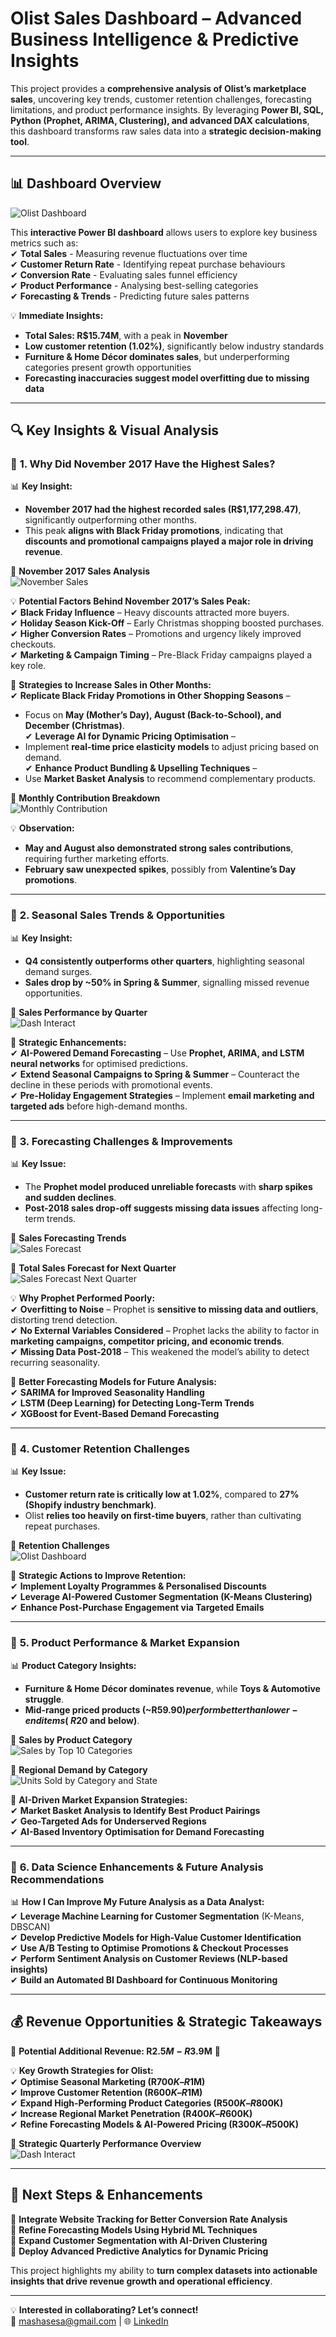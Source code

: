 # **Olist Sales Dashboard – Advanced Business Intelligence & Predictive Insights**  

This project provides a **comprehensive analysis of Olist’s marketplace sales**, uncovering key trends, customer retention challenges, forecasting limitations, and product performance insights. By leveraging **Power BI, SQL, Python (Prophet, ARIMA, Clustering), and advanced DAX calculations**, this dashboard transforms raw sales data into a **strategic decision-making tool**.  

---

## 📊 Dashboard Overview  
![Olist Dashboard](olistdashboards.png)  

This **interactive Power BI dashboard** allows users to explore key business metrics such as:  
✔ **Total Sales** - Measuring revenue fluctuations over time  
✔ **Customer Return Rate** - Identifying repeat purchase behaviours  
✔ **Conversion Rate** - Evaluating sales funnel efficiency  
✔ **Product Performance** - Analysing best-selling categories  
✔ **Forecasting & Trends** - Predicting future sales patterns  

💡 **Immediate Insights:**  
- **Total Sales: R$15.74M**, with a peak in **November**  
- **Low customer retention (1.02%)**, significantly below industry standards  
- **Furniture & Home Décor dominates sales**, but underperforming categories present growth opportunities  
- **Forecasting inaccuracies suggest model overfitting due to missing data**  

---

## 🔍 Key Insights & Visual Analysis  

### 🔹 **1. Why Did November 2017 Have the Highest Sales?**
📊 **Key Insight:**  
- **November 2017 had the highest recorded sales (R$1,177,298.47)**, significantly outperforming other months.  
- This peak **aligns with Black Friday promotions**, indicating that **discounts and promotional campaigns played a major role in driving revenue**.  

📌 **November 2017 Sales Analysis**  
![November Sales](nov_sales.png)  

💡 **Potential Factors Behind November 2017’s Sales Peak:**  
✔ **Black Friday Influence** – Heavy discounts attracted more buyers.  
✔ **Holiday Season Kick-Off** – Early Christmas shopping boosted purchases.  
✔ **Higher Conversion Rates** – Promotions and urgency likely improved checkouts.  
✔ **Marketing & Campaign Timing** – Pre-Black Friday campaigns played a key role.  

🚀 **Strategies to Increase Sales in Other Months:**  
✔ **Replicate Black Friday Promotions in Other Shopping Seasons** –  
  - Focus on **May (Mother’s Day), August (Back-to-School), and December (Christmas)**.  
✔ **Leverage AI for Dynamic Pricing Optimisation** –  
  - Implement **real-time price elasticity models** to adjust pricing based on demand.  
✔ **Enhance Product Bundling & Upselling Techniques** –  
  - Use **Market Basket Analysis** to recommend complementary products.  

📌 **Monthly Contribution Breakdown**  
![Monthly Contribution](monthly_contribution.png)  

💡 **Observation:**  
- **May and August also demonstrated strong sales contributions**, requiring further marketing efforts.  
- **February saw unexpected spikes**, possibly from **Valentine’s Day promotions**.  

---

### 🔹 **2. Seasonal Sales Trends & Opportunities**  
📊 **Key Insight:**  
- **Q4 consistently outperforms other quarters**, highlighting seasonal demand surges.  
- **Sales drop by ~50% in Spring & Summer**, signalling missed revenue opportunities.  

📌 **Sales Performance by Quarter**  
![Dash Interact](dash_interact.png)  

🚀 **Strategic Enhancements:**  
✔ **AI-Powered Demand Forecasting** – Use **Prophet, ARIMA, and LSTM neural networks** for optimised predictions.  
✔ **Extend Seasonal Campaigns to Spring & Summer** – Counteract the decline in these periods with promotional events.  
✔ **Pre-Holiday Engagement Strategies** – Implement **email marketing and targeted ads** before high-demand months.  

---

### 🔹 **3. Forecasting Challenges & Improvements**  
📊 **Key Issue:**  
- The **Prophet model produced unreliable forecasts** with **sharp spikes and sudden declines**.  
- **Post-2018 sales drop-off suggests missing data issues** affecting long-term trends.  

📌 **Sales Forecasting Trends**  
![Sales Forecast](sales_forecast.png)  

📌 **Total Sales Forecast for Next Quarter**  
![Sales Forecast Next Quarter](sales_forecast_next_quarter.png)  

💡 **Why Prophet Performed Poorly:**  
✔ **Overfitting to Noise** – Prophet is **sensitive to missing data and outliers**, distorting trend detection.  
✔ **No External Variables Considered** – Prophet lacks the ability to factor in **marketing campaigns, competitor pricing, and economic trends**.  
✔ **Missing Data Post-2018** – This weakened the model’s ability to detect recurring seasonality.  

🚀 **Better Forecasting Models for Future Analysis:**  
✔ **SARIMA for Improved Seasonality Handling**  
✔ **LSTM (Deep Learning) for Detecting Long-Term Trends**  
✔ **XGBoost for Event-Based Demand Forecasting**  

---

### 🔹 **4. Customer Retention Challenges**  
📊 **Key Issue:**  
- **Customer return rate is critically low at 1.02%**, compared to **27% (Shopify industry benchmark)**.  
- Olist **relies too heavily on first-time buyers**, rather than cultivating repeat purchases.  

📌 **Retention Challenges**  
![Olist Dashboard](olistdashboards.png)  

🚀 **Strategic Actions to Improve Retention:**  
✔ **Implement Loyalty Programmes & Personalised Discounts**  
✔ **Leverage AI-Powered Customer Segmentation (K-Means Clustering)**  
✔ **Enhance Post-Purchase Engagement via Targeted Emails**  

---

### 🔹 **5. Product Performance & Market Expansion**  
📊 **Product Category Insights:**  
- **Furniture & Home Décor dominates revenue**, while **Toys & Automotive struggle**.  
- **Mid-range priced products (~R$59.90) perform better than lower-end items (~R$20 and below)**.  

📌 **Sales by Product Category**  
![Sales by Top 10 Categories](sales_by_top_10_category.png)  

📌 **Regional Demand by Category**  
![Units Sold by Category and State](units_sold_category_state.png)  

🚀 **AI-Driven Market Expansion Strategies:**  
✔ **Market Basket Analysis to Identify Best Product Pairings**  
✔ **Geo-Targeted Ads for Underserved Regions**  
✔ **AI-Based Inventory Optimisation for Demand Forecasting**  

---

### 🔹 **6. Data Science Enhancements & Future Analysis Recommendations**  
📊 **How I Can Improve My Future Analysis as a Data Analyst:**  
✔ **Leverage Machine Learning for Customer Segmentation** (K-Means, DBSCAN)  
✔ **Develop Predictive Models for High-Value Customer Identification**  
✔ **Use A/B Testing to Optimise Promotions & Checkout Processes**  
✔ **Perform Sentiment Analysis on Customer Reviews (NLP-based insights)**  
✔ **Build an Automated BI Dashboard for Continuous Monitoring**  

---

## 💰 Revenue Opportunities & Strategic Takeaways  

🚀 **Potential Additional Revenue: R$2.5M - R$3.9M** 🚀  

💡 **Key Growth Strategies for Olist:**  
✔ **Optimise Seasonal Marketing (R$700K–R$1M)**  
✔ **Improve Customer Retention (R$600K–R$1M)**  
✔ **Expand High-Performing Product Categories (R$500K–R$800K)**  
✔ **Increase Regional Market Penetration (R$400K–R$600K)**  
✔ **Refine Forecasting Models & AI-Powered Pricing (R$300K–R$500K)**  

📌 **Strategic Quarterly Performance Overview**  
![Dash Interact](dash_interact.png)  

---

## 🚀 Next Steps & Enhancements  

🔹 **Integrate Website Tracking for Better Conversion Rate Analysis**  
🔹 **Refine Forecasting Models Using Hybrid ML Techniques**  
🔹 **Expand Customer Segmentation with AI-Driven Clustering**  
🔹 **Deploy Advanced Predictive Analytics for Dynamic Pricing**  

This project highlights my ability to **turn complex datasets into actionable insights that drive revenue growth and operational efficiency**.  

---

💡 **Interested in collaborating? Let’s connect!**  
📧 [mashasesa@gmail.com](mailto:mashasesa@gmail.com) | 🌐 [LinkedIn](https://www.linkedin.com/in/mashaesa)  
